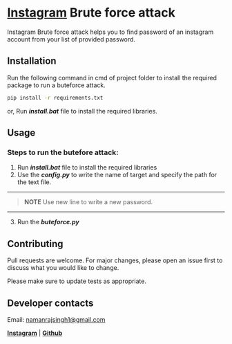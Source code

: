 # [Instagram](https://instagram.com/) Brute force attack
Instagram Brute force attack helps you to find password of an instagram account from your list of provided password.
## Installation
Run the following command in cmd of project folder to install the required package to run a buteforce attack. 
```bash
pip install -r requirements.txt
```
or,
Run ***install.bat*** file to install the required libraries.
## Usage
### Steps to run the butefore attack:
1. Run ***install.bat*** file to install the required libraries
2. Use the ***config.py*** to write the name of target and specify the path for the text file.

---
>**NOTE**
Use new line to write a new password.
---

3. Run the ***buteforce.py***

## Contributing
Pull requests are welcome. For major changes, please open an issue first to discuss what you would like to change.

Please make sure to update tests as appropriate.

## Developer contacts
Email: namanrajsingh1@gmail.com

[**Instagram**](https://instagram.com/namanrajsingh01)                |               [**Github**](https://github.com/Naman-Raj-Singh)
